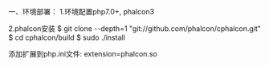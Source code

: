 一、环境部署：
1.环境配置php7.0+, phalcon3

2.phalcon安装
$ git clone --depth=1 "git://github.com/phalcon/cphalcon.git"
$ cd cphalcon/build
$ sudo ./install

添加扩展到php.ini文件:
extension=phalcon.so

